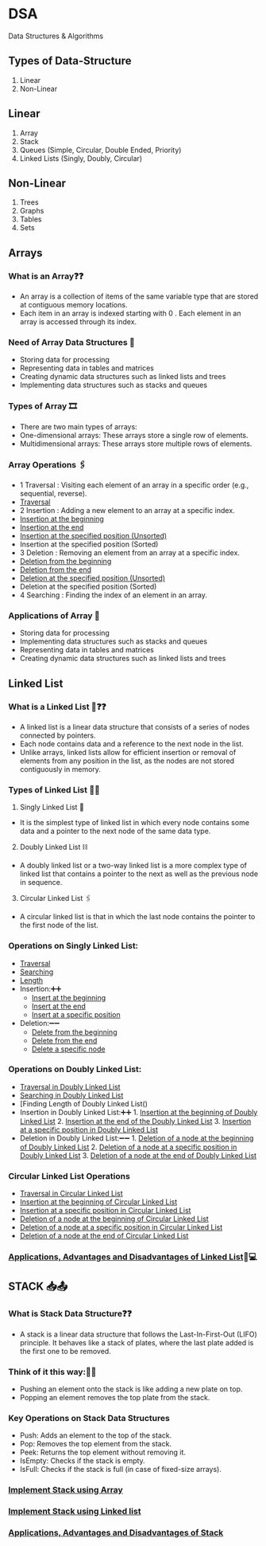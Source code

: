 # DSA
Data Structures &amp; Algorithms

## Types of Data-Structure
1. Linear
2. Non-Linear

## Linear
1. Array
2. Stack
3. Queues (Simple, Circular, Double Ended, Priority)
4. Linked Lists (Singly, Doubly, Circular)
## Non-Linear
1. Trees
2. Graphs
3. Tables
4. Sets

## Arrays

### What is an Array❓❓
-  An array is a collection of items of the same variable type that are stored at contiguous memory locations.
-  Each item in an array is indexed starting with 0 . Each element in an array is accessed through its index.
### Need of Array Data Structures 🤔
-  Storing data for processing
-  Representing data in tables and matrices
-  Creating dynamic data structures such as linked lists and trees
-  Implementing data structures such as stacks and queues
### Types of Array 🎞
-  There are two main types of arrays:
-  One-dimensional arrays: These arrays store a single row of elements.
-  Multidimensional arrays: These arrays store multiple rows of elements.
### Array Operations 🖇
- 1 Traversal : Visiting each element of an array in a specific order (e.g., sequential, reverse).
-   [Traversal](./Arrays/traversal.c)
- 2 Insertion : Adding a new element to an array at a specific index.
-   [Insertion at the beginning](./Arrays/insert_start.c)
-   [Insertion at the end](Arrays/insert_end.c)
-   [Insertion at the specified position (Unsorted)](Arrays/insert_end.c)
-   Insertion at the specified position (Sorted)
- 3 Deletion : Removing an element from an array at a specific index.
-   [Deletion from the beginning](Arrays/delete_start.c)
-   [Deletion from the end](Arrays/delete_end.c)
-   [Deletion at the specified position (Unsorted)](Arrays/delete_pos.c)
-   Deletion at the specified position (Sorted)
- 4 Searching : Finding the index of an element in an array.
### Applications of Array 🚀
- Storing data for processing
- Implementing data structures such as stacks and queues
- Representing data in tables and matrices
- Creating dynamic data structures such as linked lists and trees

## Linked List
### What is a Linked List 🔗❓❓
- A linked list is a linear data structure that consists of a series of nodes connected by pointers.
- Each node contains data and a reference to the next node in the list.
- Unlike arrays, linked lists allow for efficient insertion or removal of elements from any position in the list, as the nodes are not stored contiguously in memory.
### Types of Linked List 🔗🔗
  1. Singly Linked List 🔗
  -  It is the simplest type of linked list in which every node contains some data and a pointer to the next node of the same data type.
  2. Doubly Linked List ⛓
  -  A doubly linked list or a two-way linked list is a more complex type of linked list that contains a pointer to the next as well as the previous node in sequence.
  3. Circular Linked List 🖇
  -  A circular linked list is that in which the last node contains the pointer to the first node of the list.
### Operations on Singly Linked List:
  -  [Traversal]()
  -  [Searching]()
  -  [Length]()
  -  Insertion:➕➕
     - [Insert at the beginning]()
     - [Insert at the end]()
     - [Insert at a specific position]()
 -  Deletion:➖➖
      - [Delete from the beginning]()
      - [Delete from the end]()
      - [Delete a specific node]()
### Operations on Doubly Linked List:
- [Traversal in Doubly Linked List]()
- [Searching in Doubly Linked List]()
- [Finding Length of Doubly Linked List()
- Insertion in Doubly Linked List:➕➕
      1.  [Insertion at the beginning of Doubly Linked List]()
      2.  [Insertion at the end of the Doubly Linked List]()
      3.  [Insertion at a specific position in Doubly Linked List]()
- Deletion in Doubly Linked List:➖➖
      1.  [Deletion of a node at the beginning of Doubly Linked List]()
      2.  [Deletion of a node at a specific position in Doubly Linked List]()
      3.  [Deletion of a node at the end of Doubly Linked List]()
### Circular Linked List Operations    
- [Traversal in Circular Linked List]()
- [Insertion at the beginning of Circular Linked List]()
- [Insertion at a specific position in Circular Linked List]()
- [Deletion of a node at the beginning of Circular Linked List]()
- [Deletion of a node at a specific position in Circular Linked List]()
- [Deletion of a node at the end of Circular Linked List]()
### [Applications, Advantages and Disadvantages of Linked List](https://www.geeksforgeeks.org/applications-advantages-and-disadvantages-of-linked-list/)🔗💻
## STACK 📥📤
### What is Stack Data Structure❓❓
- A stack is a linear data structure that follows the Last-In-First-Out (LIFO) principle. It behaves like a stack of plates, where the last plate added is the first one to be removed.
### Think of it this way:🤔🤔
- Pushing an element onto the stack is like adding a new plate on top.
- Popping an element removes the top plate from the stack.
### Key Operations on Stack Data Structures
- Push: Adds an element to the top of the stack.
- Pop: Removes the top element from the stack.
- Peek: Returns the top element without removing it.
- IsEmpty: Checks if the stack is empty.
- IsFull: Checks if the stack is full (in case of fixed-size arrays).
### [Implement Stack using Array](Stack/Stack_Array.c)
### [Implement Stack using Linked list](Stack/Stack_Linkedlist.c)
### [Applications, Advantages and Disadvantages of Stack](https://www.geeksforgeeks.org/applications-advantages-and-disadvantages-of-stack/?ref=lbp)
